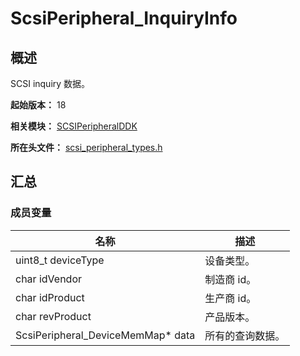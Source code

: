 # ScsiPeripheral_InquiryInfo

## 概述

SCSI inquiry 数据。

**起始版本：** 18

**相关模块：** [SCSIPeripheralDDK](capi-scsiperipheralddk.md)

**所在头文件：** [scsi_peripheral_types.h](capi-scsi-peripheral-types-h.md)

## 汇总

### 成员变量

| 名称 | 描述 |
| -- | -- |
| uint8_t deviceType | 设备类型。 |
| char idVendor | 制造商 id。 |
| char idProduct | 生产商 id。 |
| char revProduct | 产品版本。 |
| ScsiPeripheral_DeviceMemMap* data | 所有的查询数据。 |


